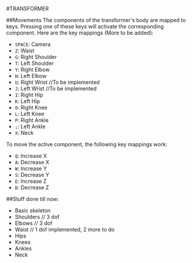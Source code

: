#TRANSFORMER

##Movements
The components of the transformer's body are mapped to keys. Pressing one of these keys will activate the corresponding component.
Here are the key mappings (More to be added):
* `SPACE`: Camera
* `Z`: Waist
* `G`: Right Shoulder
* `T`: Left Shoulder
* `Y`: Right Elbow
* `H`: Left Elbow
* `U`: Right Wrist //To be implemented
* `J`: Left Wrist //To be implemented
* `I`: Right Hip
* `K`: Left Hip
* `O`: Right Knee
* `L`: Left Knee
* `P`: Right Ankle
* `;`: Left Ankle
* `X`: Neck

To move the active component, the following key mappings work:
* `Q`: Increase X
* `A`: Decrease X
* `W`: Increase Y
* `S`: Decrease Y
* `E`: Increase Z
* `D`: Decrease Z

##Stuff done till now:
* Basic skeleton
* Shoulders // 3 dof
* Elbows // 3 dof
* Waist // 1 dof implemented, 2 more to do
* Hips
* Knees
* Ankles
* Neck